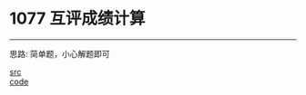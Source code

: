 # 1077 互评成绩计算

---

思路:
简单题，小心解题即可

[src](https://pintia.cn/problem-sets/994805260223102976/problems/994805262303477760) <br>
[code](code/1077.c) <br>
